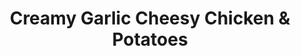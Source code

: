 ---
title: Creamy Garlic Cheesy Chicken & Potatoes
excerpt: Very tasty and easy to make
category: cooking
tags: [lowcal, protein]
servings: 3

ingredients:
- 800g raw Chicken Breast
- 3-4 Garlic Cloves Minced
- 2 tsp Onion Powder
- 1 tsp Garlic Powder
- 3 tsp Mixed Herbs
- 2 tsp Chilli Flakes
- 3 tsp Paprika
- 1 tsp Salt
- 2 tsp Olive Oil
- 800g Yukon gold Potatoes
- 1tbsp olive oil
- 120ml milk
- 100g light cream cheese
- 40g parmesan
- extra seasoning
- 50g shredded mozzarella
- garnish with fresh parsley

directions:
- Preheat oven to 200 c / 400 f
- Cut potatoes into cubes and add to a baking pan. Add salt, garlic powder, mixed herbs, chilli flakes, paprika, and olive oil and mix well
- Bake for 20-30 minutes
- Combine chicken, garlic, onion powder, mixed herbs, chilli flakes, paprika, salt, and olive oil in a bowl and mix well
- Heat a pan on medium high heat and add chicken. Cook for 2-3 minutes on each side
- Add milk, cream cheese, parmesan, and extra seasoning to the pan and mix well
- Add potatoes and chicken back to the pan and mix well
- Sprinkle mozarella on top and cover the pan, letting the cheese melt

---